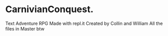 # CarnivianConquest.
Text Adventure RPG 
Made with repl.it
Created by Collin and William  All the files in Master btw 
